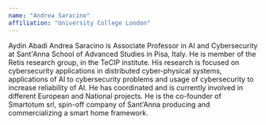 ```yaml
---
name: "Andrea Saracino"
affiliation: "University College London"
---
```


Aydin Abadi Andrea Saracino is Associate Professor in AI and Cybersecurity at Sant'Anna School of Advanced Studies in Pisa, Italy. He is member of the Retis research group, in the TeCIP institute. His research is focused on cybersecurity applications in distributed cyber-physical systems, applications of AI to cybersecurity problems and usage of cybersecurity to increase reliability of AI. He has coordinated and is currently involved in different European and National projects. He is the co-founder of Smartotum srl, spin-off company of Sant'Anna producing and commercializing a smart home framework.
